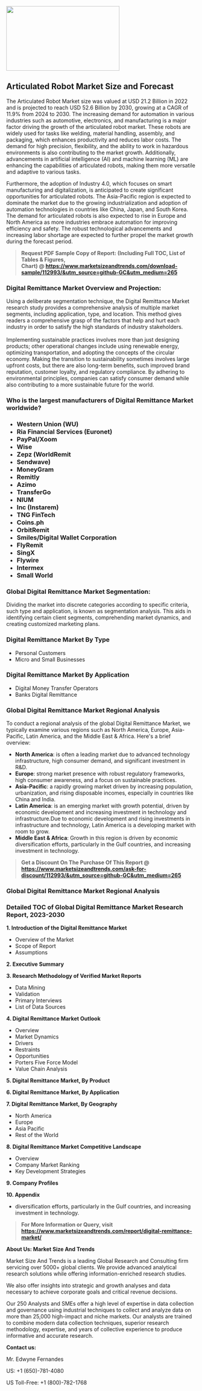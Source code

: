 <p><img class="alignnone size-medium wp-image-20088" src="https://ffe5etoiles.com/wp-content/uploads/2024/12/MST1-300x171.png" alt="" width="300" height="171" /></p><h2>Articulated Robot Market Size and Forecast</h2><p>The Articulated Robot Market size was valued at USD 21.2 Billion in 2022 and is projected to reach USD 52.6 Billion by 2030, growing at a CAGR of 11.9% from 2024 to 2030. The increasing demand for automation in various industries such as automotive, electronics, and manufacturing is a major factor driving the growth of the articulated robot market. These robots are widely used for tasks like welding, material handling, assembly, and packaging, which enhances productivity and reduces labor costs. The demand for high precision, flexibility, and the ability to work in hazardous environments is also contributing to the market growth. Additionally, advancements in artificial intelligence (AI) and machine learning (ML) are enhancing the capabilities of articulated robots, making them more versatile and adaptive to various tasks.</p><p>Furthermore, the adoption of Industry 4.0, which focuses on smart manufacturing and digitalization, is anticipated to create significant opportunities for articulated robots. The Asia-Pacific region is expected to dominate the market due to the growing industrialization and adoption of automation technologies in countries like China, Japan, and South Korea. The demand for articulated robots is also expected to rise in Europe and North America as more industries embrace automation for improving efficiency and safety. The robust technological advancements and increasing labor shortage are expected to further propel the market growth during the forecast period.</p></p><blockquote id="" class=""><strong>Request PDF Sample Copy of Report: (Including Full TOC, List of Tables &amp; Figures, Chart)&nbsp;@&nbsp;<strong><a href="https://www.marketsizeandtrends.com/download-sample/112993/&utm_source=github-GC&utm_medium=265" target="_blank">https://www.marketsizeandtrends.com/download-sample/112993/&utm_source=github-GC&utm_medium=265</a></strong></strong></blockquote><h3 id="" class="">Digital Remittance Market&nbsp;Overview and Projection:</h3><p id="" class="">Using a deliberate segmentation technique, the Digital Remittance Market research study provides a comprehensive analysis of multiple market segments, including application, type, and location. This method gives readers a comprehensive grasp of the factors that help and hurt each industry in order to satisfy the high standards of industry stakeholders. <br /> <br />Implementing sustainable practices involves more than just designing products; other operational changes include using renewable energy, optimizing transportation, and adopting the concepts of the circular economy. Making the transition to sustainability sometimes involves large upfront costs, but there are also long-term benefits, such improved brand reputation, customer loyalty, and regulatory compliance. By adhering to environmental principles, companies can satisfy consumer demand while also contributing to a more sustainable future for the world.</p><h3 id="" class="">Who is the largest manufacturers of&nbsp;Digital Remittance Market worldwide?</h3><h3 class=""><p><ul><li>Western Union (WU) </li><li> Ria Financial Services (Euronet) </li><li> PayPal/Xoom </li><li> Wise </li><li> Zepz (WorldRemit </li><li> Sendwave) </li><li> MoneyGram </li><li> Remitly </li><li> Azimo </li><li> TransferGo </li><li> NIUM </li><li> Inc (Instarem) </li><li> TNG FinTech </li><li> Coins.ph </li><li> OrbitRemit </li><li> Smiles/Digital Wallet Corporation </li><li> FlyRemit </li><li> SingX </li><li> Flywire </li><li> Intermex </li><li> Small World</li></ul></p></h3><h3 id="" class="">Global&nbsp;Digital Remittance Market Segmentation:</h3><p id="" class="">Dividing the market into discrete categories according to specific criteria, such type and application, is known as segmentation analysis. This aids in identifying certain client segments, comprehending market dynamics, and creating customized marketing plans.</p><h3 id="" class="">Digital Remittance Market&nbsp;By Type</h3><p><p><ul><li>Personal Customers </li><li> Micro and Small Businesses</p></li></ul></p></p><h3 id="" class="">Digital Remittance Market&nbsp;By Application</h3><p class=""><p><ul><li>Digital Money Transfer Operators </li><li> Banks Digital Remittance</li></ul></p></p><h3 id="" class="">Global Digital Remittance Market Regional Analysis</h3><p id="" class="">To conduct a regional analysis of the global Digital Remittance Market, we typically examine various regions such as North America, Europe, Asia-Pacific, Latin America, and the Middle East &amp; Africa. Here's a brief overview:</p><ul><li><strong>North America</strong>: is often a leading market due to advanced technology infrastructure, high consumer demand, and significant investment in R&amp;D.</li><li><strong>Europe</strong>: strong market presence with robust regulatory frameworks, high consumer awareness, and a focus on sustainable practices.</li><li><strong>Asia-Pacific</strong>: a rapidly growing market driven by increasing population, urbanization, and rising disposable incomes, especially in countries like China and India.</li><li><strong>Latin America</strong>: is an emerging market with growth potential, driven by economic development and increasing investment in technology and infrastructure.Due to economic development and rising investments in infrastructure and technology, Latin America is a developing market with room to grow.</li><li><strong>Middle East &amp; Africa</strong>: Growth in this region is driven by economic diversification efforts, particularly in the Gulf countries, and increasing investment in technology.</li></ul><blockquote id="" class=""><strong>Get a Discount On The Purchase Of This Report @ <strong><a href="https://www.marketsizeandtrends.com/ask-for-discount/112993/&utm_source=github-GC&utm_medium=265" target="_blank">https://www.marketsizeandtrends.com/ask-for-discount/112993/&utm_source=github-GC&utm_medium=265</a></strong></strong></blockquote><h3 id="" class="">Global Digital Remittance Market Regional Analysis</h3><h3 id="" class="">Detailed TOC of Global Digital Remittance Market Research Report, 2023-2030</h3><p id="" class=""><strong>1. Introduction of the Digital Remittance Market</strong></p><ul><li>Overview of the Market</li><li>Scope of Report</li><li>Assumptions</li></ul><p id="" class=""><strong>2. Executive Summary</strong></p><p id="" class=""><strong>3. Research Methodology of Verified Market Reports</strong></p><ul><li>Data Mining</li><li>Validation</li><li>Primary Interviews</li><li>List of Data Sources</li></ul><p id="" class=""><strong>4. Digital Remittance Market Outlook</strong></p><ul><li>Overview</li><li>Market Dynamics</li><li>Drivers</li><li>Restraints</li><li>Opportunities</li><li>Porters Five Force Model</li><li>Value Chain Analysis</li></ul><p id="" class=""><strong>5. Digital Remittance Market, By Product</strong></p><p id="" class=""><strong>6. Digital Remittance Market, By Application</strong></p><p id="" class=""><strong>7. Digital Remittance Market, By Geography</strong></p><ul><li>North America</li><li>Europe</li><li>Asia Pacific</li><li>Rest of the World</li></ul><p id="" class=""><strong>8. Digital Remittance Market Competitive Landscape</strong></p><ul><li>Overview</li><li>Company Market Ranking</li><li>Key Development Strategies</li></ul><p id="" class=""><strong>9. Company Profiles</strong></p><p id="" class=""><strong>10. Appendix</strong></p><ul><li>diversification efforts, particularly in the Gulf countries, and increasing investment in technology.</li></ul><blockquote id="" class=""><strong>For More Information or Query, visit <strong><strong><a href="https://www.marketsizeandtrends.com/report/digital-remittance-market/" target="_blank">https://www.marketsizeandtrends.com/report/digital-remittance-market/</a></strong></strong></strong></blockquote><p id="" class=""><strong>About Us: Market Size And Trends</strong></p><p id="" class="">Market Size And Trends is a leading Global Research and Consulting firm servicing over 5000+ global clients. We provide advanced analytical research solutions while offering information-enriched research studies.</p><p id="" class="">We also offer insights into strategic and growth analyses and data necessary to achieve corporate goals and critical revenue decisions.</p><p id="" class="">Our 250 Analysts and SMEs offer a high level of expertise in data collection and governance using industrial techniques to collect and analyze data on more than 25,000 high-impact and niche markets. Our analysts are trained to combine modern data collection techniques, superior research methodology, expertise, and years of collective experience to produce informative and accurate research.</p><p id="" class=""><strong>Contact us:</strong></p><p id="" class="">Mr. Edwyne Fernandes</p><p id="" class="">US: +1 (650)-781-4080</p><p id="" class="">US Toll-Free: +1 (800)-782-1768</p>

